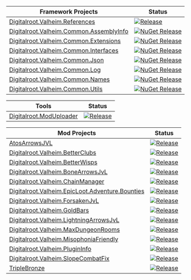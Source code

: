 | Framework Projects | Status |
| ------------- | ------------- |
| [Digitalroot.Valheim.References](https://github.com/Digitalroot-Valheim/Digitalroot.Valheim.References) | [![Release](https://github.com/Digitalroot-Valheim/Digitalroot.Valheim.References/actions/workflows/release.yml/badge.svg)](https://github.com/Digitalroot-Valheim/Digitalroot.Valheim.References/actions/workflows/release.yml) |
| [Digitalroot.Valheim.Common.AssemblyInfo](https://github.com/Digitalroot-Valheim/Digitalroot.Valheim.Common.AssemblyInfo) | [![NuGet Release](https://github.com/Digitalroot-Valheim/Digitalroot.Valheim.Common.AssemblyInfo/actions/workflows/nuget.release.yml/badge.svg)](https://github.com/Digitalroot-Valheim/Digitalroot.Valheim.Common.AssemblyInfo/actions/workflows/nuget.release.yml) |
| [Digitalroot.Valheim.Common.Extensions](https://github.com/Digitalroot-Valheim/Digitalroot.Valheim.Common.Extensions) | [![NuGet Release](https://github.com/Digitalroot-Valheim/Digitalroot.Valheim.Common.Extensions/actions/workflows/nuget.release.yml/badge.svg)](https://github.com/Digitalroot-Valheim/Digitalroot.Valheim.Common.Extensions/actions/workflows/nuget.release.yml) |
| [Digitalroot.Valheim.Common.Interfaces](https://github.com/Digitalroot-Valheim/Digitalroot.Valheim.Common.Interfaces) | [![NuGet Release](https://github.com/Digitalroot-Valheim/Digitalroot.Valheim.Common.Interfaces/actions/workflows/nuget.release.yml/badge.svg)](https://github.com/Digitalroot-Valheim/Digitalroot.Valheim.Common.Interfaces/actions/workflows/nuget.release.yml) |
| [Digitalroot.Valheim.Common.Json](https://github.com/Digitalroot-Valheim/Digitalroot.Valheim.Common.Json) | [![NuGet Release](https://github.com/Digitalroot-Valheim/Digitalroot.Valheim.Common.Json/actions/workflows/nuget.release.yml/badge.svg)](https://github.com/Digitalroot-Valheim/Digitalroot.Valheim.Common.Json/actions/workflows/nuget.release.yml) |
| [Digitalroot.Valheim.Common.Log](https://github.com/Digitalroot-Valheim/Digitalroot.Valheim.Common.Log) | [![NuGet Release](https://github.com/Digitalroot-Valheim/Digitalroot.Valheim.Common.Log/actions/workflows/nuget.release.yml/badge.svg)](https://github.com/Digitalroot-Valheim/Digitalroot.Valheim.Common.Log/actions/workflows/nuget.release.yml) |
| [Digitalroot.Valheim.Common.Names](https://github.com/Digitalroot-Valheim/Digitalroot.Valheim.Common.Names) | [![NuGet Release](https://github.com/Digitalroot-Valheim/Digitalroot.Valheim.Common.Names/actions/workflows/nuget.release.yml/badge.svg)](https://github.com/Digitalroot-Valheim/Digitalroot.Valheim.Common.Names/actions/workflows/nuget.release.yml) |
| [Digitalroot.Valheim.Common.Utils](https://github.com/Digitalroot-Valheim/Digitalroot.Valheim.Common.Utils) | [![NuGet Release](https://github.com/Digitalroot-Valheim/Digitalroot.Valheim.Common.Utils/actions/workflows/nuget.release.yml/badge.svg)](https://github.com/Digitalroot-Valheim/Digitalroot.Valheim.Common.Utils/actions/workflows/nuget.release.yml) | 

| Tools | Status |
| ------------- | ------------- |
| [Digitalroot.ModUploader](https://github.com/Digitalroot-Valheim/Digitalroot.ModUploader) | [![Release](https://github.com/Digitalroot-Valheim/Digitalroot.ModUploader/actions/workflows/release.yml/badge.svg)](https://github.com/Digitalroot-Valheim/Digitalroot.ModUploader/actions/workflows/release.yml) |

| Mod Projects | Status |
| ------------- | ------------- |
| [AtosArrowsJVL](https://github.com/Digitalroot-Valheim/Atokal-AtosArrowsJVL) | [![Release](https://github.com/Digitalroot-Valheim/Atokal-AtosArrowsJVL/actions/workflows/nuget.release.yml/badge.svg)](https://github.com/Digitalroot-Valheim/Atokal-AtosArrowsJVL/actions/workflows/nuget.release.yml) |
| [Digitalroot.Valheim.BetterClubs](https://github.com/Digitalroot-Valheim/Digitalroot.Valheim.BetterClubs) | [![Release](https://github.com/Digitalroot-Valheim/Digitalroot.Valheim.BetterClubs/actions/workflows/release.yml/badge.svg)](https://github.com/Digitalroot-Valheim/Digitalroot.Valheim.BetterClubs/actions/workflows/release.yml) |
| [Digitalroot.Valheim.BetterWisps](https://github.com/Digitalroot-Valheim/Digitalroot.Valheim.BetterWisps) | [![Release](https://github.com/Digitalroot-Valheim/Digitalroot.Valheim.BetterWisps/actions/workflows/release.yml/badge.svg)](https://github.com/Digitalroot-Valheim/Digitalroot.Valheim.BetterWisps/actions/workflows/release.yml) |
| [Digitalroot.Valheim.BoneArrowsJvL](https://github.com/Digitalroot-Valheim/Digitalroot.Valheim.BoneArrowsJVL) | [![Release](https://github.com/Digitalroot-Valheim/Digitalroot.Valheim.BoneArrowsJVL/actions/workflows/release.yml/badge.svg)](https://github.com/Digitalroot-Valheim/Digitalroot.Valheim.BoneArrowsJVL/actions/workflows/release.yml) |
| [Digitalroot.Valheim.ChainManager](https://github.com/Digitalroot-Valheim/Digitalroot.Valheim.ChainManager) | [![Release](https://github.com/Digitalroot-Valheim/Digitalroot.Valheim.ChainManager/actions/workflows/release.yml/badge.svg)](https://github.com/Digitalroot-Valheim/Digitalroot.Valheim.ChainManager/actions/workflows/release.yml) |
| [Digitalroot.Valheim.EpicLoot.Adventure.Bounties](https://github.com/Digitalroot-Valheim/Digitalroot.Valheim.EpicLoot.Adventure.Bounties) | [![Release](https://github.com/Digitalroot-Valheim/Digitalroot.Valheim.EpicLoot.Adventure.Bounties/actions/workflows/release.yml/badge.svg)](https://github.com/Digitalroot-Valheim/Digitalroot.Valheim.EpicLoot.Adventure.Bounties/actions/workflows/release.yml) |
| [Digitalroot.Valheim.ForsakenJvL](https://github.com/Digitalroot-Valheim/Digitalroot.Valheim.ForsakenJVL) | [![Release](https://github.com/Digitalroot-Valheim/Digitalroot.Valheim.ForsakenJVL/actions/workflows/release.yml/badge.svg)](https://github.com/Digitalroot-Valheim/Digitalroot.Valheim.ForsakenJVL/actions/workflows/release.yml) |
| [Digitalroot.Valheim.GoldBars](https://github.com/Digitalroot-Valheim/Digitalroot.Valheim.GoldBars) | [![Release](https://github.com/Digitalroot-Valheim/Digitalroot.Valheim.GoldBars/actions/workflows/release.yml/badge.svg)](https://github.com/Digitalroot-Valheim/Digitalroot.Valheim.GoldBars/actions/workflows/release.yml) |
| [Digitalroot.Valheim.LightningArrowsJvL](https://github.com/Digitalroot-Valheim/Digitalroot.Valheim.LightningArrowsJVL) | [![Release](https://github.com/Digitalroot-Valheim/Digitalroot.Valheim.LightningArrowsJVL/actions/workflows/release.yml/badge.svg)](https://github.com/Digitalroot-Valheim/Digitalroot.Valheim.LightningArrowsJVL/actions/workflows/release.yml) |
| [Digitalroot.Valheim.MaxDungeonRooms](https://github.com/Digitalroot-Valheim/Digitalroot.Valheim.MaxDungeonRooms) | [![Release](https://github.com/Digitalroot-Valheim/Digitalroot.Valheim.MaxDungeonRooms/actions/workflows/release.yml/badge.svg)](https://github.com/Digitalroot-Valheim/Digitalroot.Valheim.MaxDungeonRooms/actions/workflows/release.yml) |
| [Digitalroot.Valheim.MisophoniaFriendly](https://github.com/Digitalroot-Valheim/Digitalroot.Valheim.MisophoniaFriendly) | [![Release](https://github.com/Digitalroot-Valheim/Digitalroot.Valheim.MisophoniaFriendly/actions/workflows/release.yml/badge.svg)](https://github.com/Digitalroot-Valheim/Digitalroot.Valheim.MisophoniaFriendly/actions/workflows/release.yml) |
| [Digitalroot.Valheim.PluginInfo](https://github.com/Digitalroot-Valheim/Digitalroot.Valheim.PluginInfo) | [![Release](https://github.com/Digitalroot-Valheim/Digitalroot.Valheim.PluginInfo/actions/workflows/nuget.release.yml/badge.svg)](https://github.com/Digitalroot-Valheim/Digitalroot.Valheim.PluginInfo/actions/workflows/nuget.release.yml) |
| [Digitalroot.Valheim.SlopeCombatFix](https://github.com/Digitalroot-Valheim/Digitalroot.Valheim.SlopeCombatFix) | [![Release](https://github.com/Digitalroot-Valheim/Digitalroot.Valheim.SlopeCombatFix/actions/workflows/release.yml/badge.svg)](https://github.com/Digitalroot-Valheim/Digitalroot.Valheim.SlopeCombatFix/actions/workflows/release.yml) |
| [TripleBronze](https://github.com/Digitalroot-Valheim/KaceCottam-TripleBronze) | [![Release](https://github.com/Digitalroot-Valheim/KaceCottam-TripleBronze/actions/workflows/release.yml/badge.svg)](https://github.com/Digitalroot-Valheim/KaceCottam-TripleBronze/actions/workflows/release.yml) |

